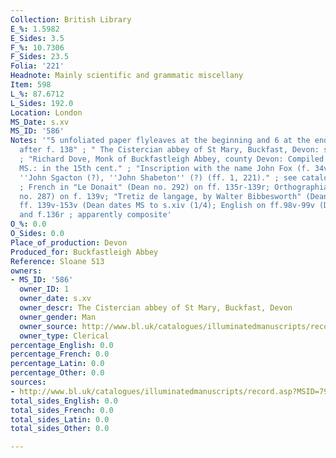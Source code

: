 ```yaml
---
Collection: British Library
E_%: 1.5982
E_Sides: 3.5
F_%: 10.7306
F_Sides: 23.5
Folia: '221'
Headnote: Mainly scientific and grammatic miscellany
Item: 598
L_%: 87.6712
L_Sides: 192.0
Location: London
MS_Date: s.xv
MS_ID: '586'
Notes: '"5 unfoliated paper flyleaves at the beginning and 6 at the end + a paper
  after f. 138" ; " The Cistercian abbey of St Mary, Buckfast, Devon: see Ker 1964."
  ; "Richard Dove, Monk of Buckfastleigh Abbey, county Devon: Compiled and wrote,
  MS.: in the 15th cent." ; "Inscription with the name John Fox (f. 34v)" ; "Inscriptions:
  ''John Sgacton (?), ''John Shabeton'' (?) (ff. 1, 221)." ; see catalogue for contents
  ; French in "Le Donait" (Dean no. 292) on ff. 135r-139r; Orthographia Gallica (Dean
  no. 287) on f. 139v; "Tretiz de langage, by Walter Bibbesworth" (Dean no. 285) on
  ff. 139v-153v (Dean dates MS to s.xiv (1/4); English on ff.98v-99v (DIMEV no. 5854-1)
  and f.136r ; apparently composite'
O_%: 0.0
O_Sides: 0.0
Place_of_production: Devon
Produced_for: Buckfastleigh Abbey
Reference: Sloane 513
owners:
- MS_ID: '586'
  owner_ID: 1
  owner_date: s.xv
  owner_descr: The Cistercian abbey of St Mary, Buckfast, Devon
  owner_gender: Man
  owner_source: http://www.bl.uk/catalogues/illuminatedmanuscripts/record.asp?MSID=797&CollID=9&NStart=513
  owner_type: Clerical
percentage_English: 0.0
percentage_French: 0.0
percentage_Latin: 0.0
percentage_Other: 0.0
sources:
- http://www.bl.uk/catalogues/illuminatedmanuscripts/record.asp?MSID=797&CollID=9&NStart=513
total_sides_English: 0.0
total_sides_French: 0.0
total_sides_Latin: 0.0
total_sides_Other: 0.0

---
```

